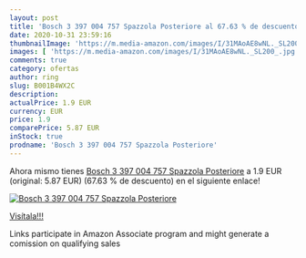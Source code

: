 ```yaml
---
layout: post
title: 'Bosch 3 397 004 757 Spazzola Posteriore al 67.63 % de descuento'
date: 2020-10-31 23:59:16
thumbnailImage: 'https://m.media-amazon.com/images/I/31MAoAE8wNL._SL200_.jpg'
images: [ 'https://m.media-amazon.com/images/I/31MAoAE8wNL._SL200_.jpg' ]
comments: true
category: ofertas
author: ring
slug: B001B4WX2C
description:
actualPrice: 1.9 EUR
currency: EUR
price: 1.9
comparePrice: 5.87 EUR
inStock: true
prodname: 'Bosch 3 397 004 757 Spazzola Posteriore'
---
```


Ahora mismo tienes [Bosch 3 397 004 757 Spazzola Posteriore](https://www.amazon.it/dp/B001B4WX2C/?tag=tolees00-21) a 1.9 EUR (original: 5.87 EUR) (67.63 %  de descuento) en el siguiente enlace!

[![Bosch 3 397 004 757 Spazzola Posteriore](https://m.media-amazon.com/images/I/31MAoAE8wNL._SL200_.jpg)](https://www.amazon.it/dp/B001B4WX2C/?tag=tolees00-21)

[Visítala!!!](https://www.amazon.it/dp/B001B4WX2C/?tag=tolees00-21)

Links participate in Amazon Associate program and might generate a comission on qualifying sales
